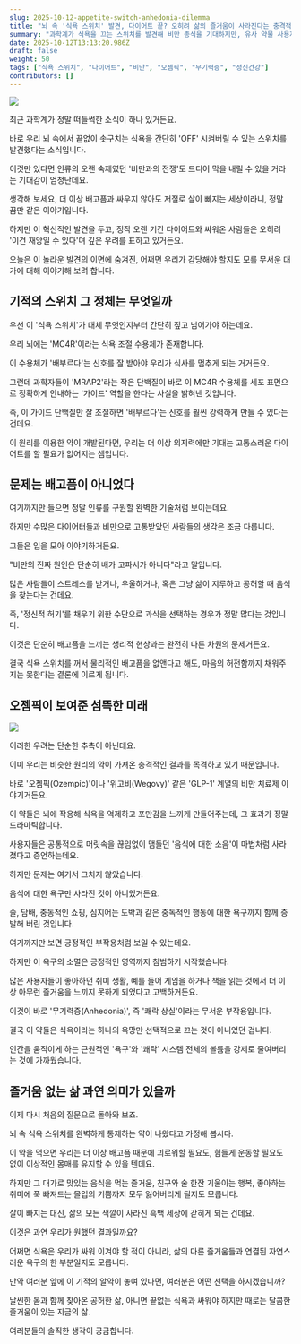 ```yaml
---
slug: 2025-10-12-appetite-switch-anhedonia-dilemma
title: "뇌 속 '식욕 스위치' 발견, 다이어트 끝? 오히려 삶의 즐거움이 사라진다는 충격적인 이유"
summary: "과학계가 식욕을 끄는 스위치를 발견해 비만 종식을 기대하지만, 유사 약물 사용자들은 식욕뿐만 아니라 삶의 모든 즐거움이 사라지는 무서운 부작용을 경고합니다."
date: 2025-10-12T13:13:20.986Z
draft: false
weight: 50
tags: ["식욕 스위치", "다이어트", "비만", "오젬픽", "무기력증", "정신건강"]
contributors: []
---
```


![](https://blogger.googleusercontent.com/img/a/AVvXsEjb0OqIhIiWHIok85efIWc9fJQNKxZ5SS2OTVxYoLBxalWPi0ylh49IKL_w03reNwXGeQ0tI-gznKJV0Mx1S9H6sPZ2qjGPKNUuybGJxEX7qzRb02LT9mXzXM7yD3rWormaeUDt_H2mZhUUqCaHH9lABZiJGQCNyrE0ZaNaOlNul-B-KKXXZIl_HQtI9co=s16000)

최근 과학계가 정말 떠들썩한 소식이 하나 있거든요.

바로 우리 뇌 속에서 끝없이 솟구치는 식욕을 간단히 'OFF' 시켜버릴 수 있는 스위치를 발견했다는 소식입니다.

이것만 있다면 인류의 오랜 숙제였던 '비만과의 전쟁'도 드디어 막을 내릴 수 있을 거라는 기대감이 엄청난데요.

생각해 보세요, 더 이상 배고픔과 싸우지 않아도 저절로 살이 빠지는 세상이라니, 정말 꿈만 같은 이야기입니다.

하지만 이 혁신적인 발견을 두고, 정작 오랜 기간 다이어트와 싸워온 사람들은 오히려 '이건 재앙일 수 있다'며 깊은 우려를 표하고 있거든요.

오늘은 이 놀라운 발견의 이면에 숨겨진, 어쩌면 우리가 감당해야 할지도 모를 무서운 대가에 대해 이야기해 보려 합니다.

## 기적의 스위치 그 정체는 무엇일까

우선 이 '식욕 스위치'가 대체 무엇인지부터 간단히 짚고 넘어가야 하는데요.

우리 뇌에는 'MC4R'이라는 식욕 조절 수용체가 존재합니다.


이 수용체가 '배부르다'는 신호를 잘 받아야 우리가 식사를 멈추게 되는 거거든요.

그런데 과학자들이 'MRAP2'라는 작은 단백질이 바로 이 MC4R 수용체를 세포 표면으로 정확하게 안내하는 '가이드' 역할을 한다는 사실을 밝혀낸 것입니다.

즉, 이 가이드 단백질만 잘 조절하면 '배부르다'는 신호를 훨씬 강력하게 만들 수 있다는 건데요.

이 원리를 이용한 약이 개발된다면, 우리는 더 이상 의지력에만 기대는 고통스러운 다이어트를 할 필요가 없어지는 셈입니다.

## 문제는 배고픔이 아니었다

여기까지만 들으면 정말 인류를 구원할 완벽한 기술처럼 보이는데요.

하지만 수많은 다이어터들과 비만으로 고통받았던 사람들의 생각은 조금 다릅니다.

그들은 입을 모아 이야기하거든요.

"비만의 진짜 원인은 단순히 배가 고파서가 아니다"라고 말입니다.

많은 사람들이 스트레스를 받거나, 우울하거나, 혹은 그냥 삶이 지루하고 공허할 때 음식을 찾는다는 건데요.

즉, '정신적 허기'를 채우기 위한 수단으로 과식을 선택하는 경우가 정말 많다는 것입니다.

이것은 단순히 배고픔을 느끼는 생리적 현상과는 완전히 다른 차원의 문제거든요.

결국 식욕 스위치를 꺼서 물리적인 배고픔을 없앤다고 해도, 마음의 허전함까지 채워주지는 못한다는 결론에 이르게 됩니다.

## 오젬픽이 보여준 섬뜩한 미래

![](https://blogger.googleusercontent.com/img/a/AVvXsEgNs_8hW-VNqVgofy687SJo4qin3TKR3Fhy-JnLS7--UBUUR8gHDhOMTysf3c3m_7uRaz0siqyfIrgQHu0zVzn28Dn_AFvwmnW1PF5qVMm2RZdpyBEJiHzgNEhvtC4Rq5f0hL19yvuBCCd_hAMOvYiBeW1pS9uKPLl1uEembqJoz36juWUNkioKACHf7yg=s16000)

이러한 우려는 단순한 추측이 아닌데요.

이미 우리는 비슷한 원리의 약이 가져온 충격적인 결과를 목격하고 있기 때문입니다.

바로 '오젬픽(Ozempic)'이나 '위고비(Wegovy)' 같은 'GLP-1' 계열의 비만 치료제 이야기거든요.

이 약들은 뇌에 작용해 식욕을 억제하고 포만감을 느끼게 만들어주는데, 그 효과가 정말 드라마틱합니다.

사용자들은 공통적으로 머릿속을 끊임없이 맴돌던 '음식에 대한 소음'이 마법처럼 사라졌다고 증언하는데요.

하지만 문제는 여기서 그치지 않았습니다.

음식에 대한 욕구만 사라진 것이 아니었거든요.

술, 담배, 충동적인 쇼핑, 심지어는 도박과 같은 중독적인 행동에 대한 욕구까지 함께 증발해 버린 것입니다.

여기까지만 보면 긍정적인 부작용처럼 보일 수 있는데요.

하지만 이 욕구의 소멸은 긍정적인 영역까지 침범하기 시작했습니다.

많은 사용자들이 좋아하던 취미 생활, 예를 들어 게임을 하거나 책을 읽는 것에서 더 이상 아무런 즐거움을 느끼지 못하게 되었다고 고백하거든요.

이것이 바로 '무기력증(Anhedonia)', 즉 '쾌락 상실'이라는 무서운 부작용입니다.

결국 이 약들은 식욕이라는 하나의 욕망만 선택적으로 끄는 것이 아니었던 겁니다.

인간을 움직이게 하는 근원적인 '욕구'와 '쾌락' 시스템 전체의 볼륨을 강제로 줄여버리는 것에 가까웠습니다.

## 즐거움 없는 삶 과연 의미가 있을까

이제 다시 처음의 질문으로 돌아와 보죠.

뇌 속 식욕 스위치를 완벽하게 통제하는 약이 나왔다고 가정해 봅시다.

이 약을 먹으면 우리는 더 이상 배고픔 때문에 괴로워할 필요도, 힘들게 운동할 필요도 없이 이상적인 몸매를 유지할 수 있을 텐데요.

하지만 그 대가로 맛있는 음식을 먹는 즐거움, 친구와 술 한잔 기울이는 행복, 좋아하는 취미에 푹 빠져드는 몰입의 기쁨까지 모두 잃어버리게 될지도 모릅니다.

살이 빠지는 대신, 삶의 모든 색깔이 사라진 흑백 세상에 갇히게 되는 건데요.

이것은 과연 우리가 원했던 결과일까요?

어쩌면 식욕은 우리가 싸워 이겨야 할 적이 아니라, 삶의 다른 즐거움들과 연결된 자연스러운 욕구의 한 부분일지도 모릅니다.

만약 여러분 앞에 이 기적의 알약이 놓여 있다면, 여러분은 어떤 선택을 하시겠습니까?

날씬한 몸과 함께 찾아온 공허한 삶, 아니면 끝없는 식욕과 싸워야 하지만 때로는 달콤한 즐거움이 있는 지금의 삶.

여러분들의 솔직한 생각이 궁금합니다.

